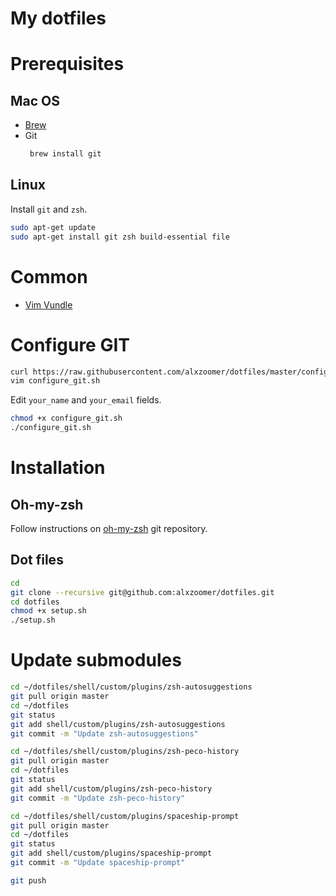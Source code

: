 # My dotfiles

# Prerequisites

## Mac OS
  * [Brew](https://brew.sh/)
  * Git
     ```sh
      brew install git
    ```

## Linux
Install `git` and `zsh`.
```sh
sudo apt-get update
sudo apt-get install git zsh build-essential file
```

# Common
  * [Vim Vundle](https://github.com/VundleVim/Vundle.vim#quick-start)

# Configure GIT
```sh
curl https://raw.githubusercontent.com/alxzoomer/dotfiles/master/configure_git.sh --output configure_git.sh
vim configure_git.sh
```
Edit `your_name` and `your_email` fields.
```sh
chmod +x configure_git.sh
./configure_git.sh
```

# Installation

## Oh-my-zsh
Follow instructions on [oh-my-zsh](https://github.com/robbyrussell/oh-my-zsh) git repository.

## Dot files
```sh
cd
git clone --recursive git@github.com:alxzoomer/dotfiles.git
cd dotfiles
chmod +x setup.sh
./setup.sh
```

# Update submodules
```sh
cd ~/dotfiles/shell/custom/plugins/zsh-autosuggestions
git pull origin master
cd ~/dotfiles
git status
git add shell/custom/plugins/zsh-autosuggestions
git commit -m "Update zsh-autosuggestions"

cd ~/dotfiles/shell/custom/plugins/zsh-peco-history
git pull origin master
cd ~/dotfiles
git status
git add shell/custom/plugins/zsh-peco-history
git commit -m "Update zsh-peco-history"

cd ~/dotfiles/shell/custom/plugins/spaceship-prompt
git pull origin master
cd ~/dotfiles
git status
git add shell/custom/plugins/spaceship-prompt
git commit -m "Update spaceship-prompt"

git push
```